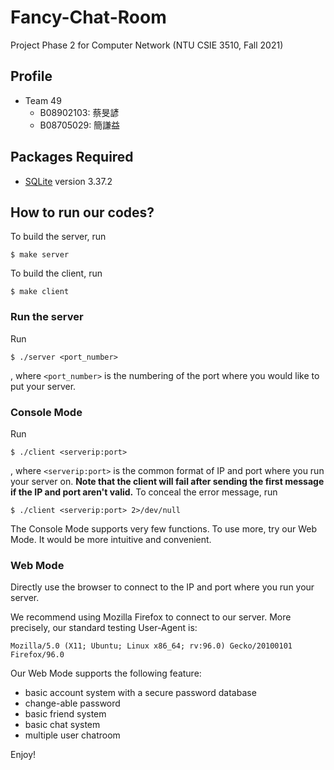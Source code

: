 # Fancy-Chat-Room
Project Phase 2 for Computer Network (NTU CSIE 3510, Fall 2021)

## Profile
* Team 49
	* B08902103: 蔡旻諺
	* B08705029: 簡謙益

## Packages Required
* [SQLite](https://www.sqlite.org/index.html) version 3.37.2

## How to run our codes?
To build the server, run
```
$ make server
```
To build the client, run
```
$ make client
```

### Run the server
Run
```
$ ./server <port_number>
```
, where `<port_number>` is the numbering of the port where you would like to put your server.

### Console Mode
Run
```
$ ./client <serverip:port>
```
, where `<serverip:port>` is the common format of IP and port where you run your server on. **Note that the client will fail after sending the first message if the IP and port aren't valid.**
To conceal the error message, run
```
$ ./client <serverip:port> 2>/dev/null
```

The Console Mode supports very few functions. To use more, try our Web Mode. It would be more intuitive and convenient.

### Web Mode
Directly use the browser to connect to the IP and port where you run your server.

We recommend using Mozilla Firefox to connect to our server. More precisely, our standard testing User-Agent is:
```
Mozilla/5.0 (X11; Ubuntu; Linux x86_64; rv:96.0) Gecko/20100101 Firefox/96.0
```

Our Web Mode supports the following feature:
- basic account system with a secure password database
- change-able password
- basic friend system
- basic chat system
- multiple user chatroom

Enjoy!

